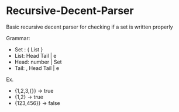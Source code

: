 # Recursive-Decent-Parser
Basic recursive decent parser for checking if a set is written properly  

Grammar:
* Set : { List }  
* List: Head Tail | e  
* Head: number | Set  
* Tail: , Head Tail | e  

Ex.  
* {1,2,3,{}} -> true  
* {1,2}      -> true  
* {123,456}} -> false
